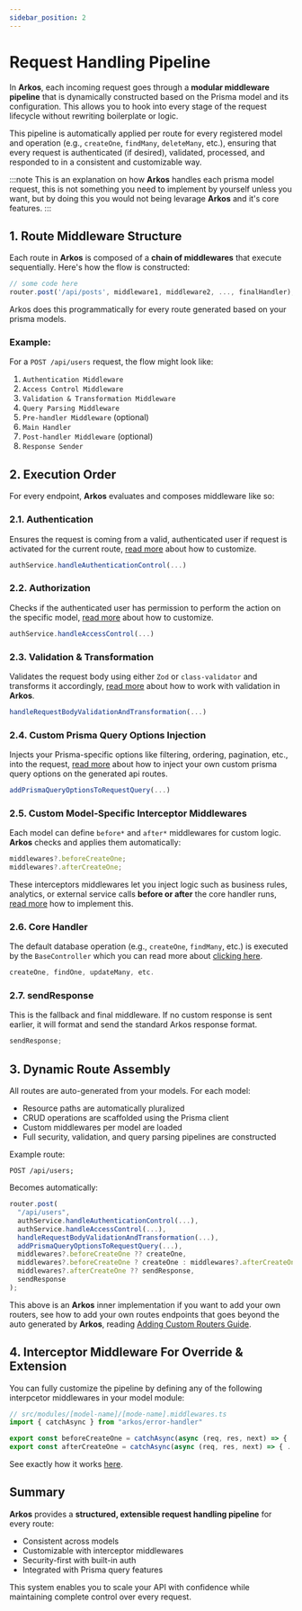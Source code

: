 ```yaml
---
sidebar_position: 2
---
```


# Request Handling Pipeline

In **Arkos**, each incoming request goes through a **modular middleware pipeline** that is dynamically constructed based on the Prisma model and its configuration. This allows you to hook into every stage of the request lifecycle without rewriting boilerplate or logic.

This pipeline is automatically applied per route for every registered model and operation (e.g., `createOne`, `findMany`, `deleteMany`, etc.), ensuring that every request is authenticated (if desired), validated, processed, and responded to in a consistent and customizable way.

:::note
This is an explanation on how **Arkos** handles each prisma model request, this is not something you need to implement by yourself unless you want, but by doing this you would not being levarage **Arkos** and it's core features.
:::

## 1. Route Middleware Structure

Each route in **Arkos** is composed of a **chain of middlewares** that execute sequentially. Here's how the flow is constructed:

```ts
// some code here
router.post('/api/posts', middleware1, middleware2, ..., finalHandler);
```

Arkos does this programmatically for every route generated based on your prisma models.

### Example:

For a `POST /api/users` request, the flow might look like:

1. `Authentication Middleware`
2. `Access Control Middleware`
3. `Validation & Transformation Middleware`
4. `Query Parsing Middleware`
5. `Pre-handler Middleware` (optional)
6. `Main Handler`
7. `Post-handler Middleware` (optional)
8. `Response Sender`

## 2. Execution Order

For every endpoint, **Arkos** evaluates and composes middleware like so:

### 2.1. **Authentication**

Ensures the request is coming from a valid, authenticated user if request is activated for the current route, [read more](/docs/core-concepts/authentication-system#using-auth-config-to-customize-endpoint-behavior) about how to customize.

```ts
authService.handleAuthenticationControl(...)
```

### 2.2. **Authorization**

Checks if the authenticated user has permission to perform the action on the specific model, [read more](/docs/core-concepts/authentication-system#using-auth-config-to-customize-endpoint-behavior) about how to customize.

```ts
authService.handleAccessControl(...)
```

### 2.3. **Validation & Transformation**

Validates the request body using either `Zod` or `class-validator` and transforms it accordingly, [read more](/docs/core-concepts/request-data-validation) about how to work with validation in **Arkos**.

```ts
handleRequestBodyValidationAndTransformation(...)
```

### 2.4. **Custom Prisma Query Options Injection**

Injects your Prisma-specific options like filtering, ordering, pagination, etc., into the request, [read more](/docs/guide/custom-prisma-query-options) about how to inject your own custom prisma query options on the generated api routes.

```ts
addPrismaQueryOptionsToRequestQuery(...)
```

### 2.5. **Custom Model-Specific Interceptor Middlewares**

Each model can define `before*` and `after*` middlewares for custom logic. **Arkos** checks and applies them automatically:

```ts
middlewares?.beforeCreateOne;
middlewares?.afterCreateOne;
```

These interceptors middlewares let you inject logic such as business rules, analytics, or external service calls **before or after** the core handler runs, [read more](/docs/core-concepts/interceptor-middlewares) how to implement this.

### 2.6. **Core Handler**

The default database operation (e.g., `createOne`, `findMany`, etc.) is executed by the `BaseController` which you can read more about [clicking here](/docs/api-reference/the-base-controller-class).

```ts
createOne, findOne, updateMany, etc.
```

### 2.7. **sendResponse**

This is the fallback and final middleware. If no custom response is sent earlier, it will format and send the standard Arkos response format.

```ts
sendResponse;
```

## 3. Dynamic Route Assembly

All routes are auto-generated from your models. For each model:

- Resource paths are automatically pluralized
- CRUD operations are scaffolded using the Prisma client
- Custom middlewares per model are loaded
- Full security, validation, and query parsing pipelines are constructed

Example route:

```
POST /api/users;
```

Becomes automatically:

```ts
router.post(
  "/api/users",
  authService.handleAuthenticationControl(...),
  authService.handleAccessControl(...),
  handleRequestBodyValidationAndTransformation(...),
  addPrismaQueryOptionsToRequestQuery(...),
  middlewares?.beforeCreateOne ?? createOne,
  middlewares?.beforeCreateOne ? createOne : middlewares?.afterCreateOne ?? sendResponse,
  middlewares?.afterCreateOne ?? sendResponse,
  sendResponse
);
```

This above is an **Arkos** inner implementation if you want to add your own routers, see how to add your own routes endpoints that goes beyond the auto generated by **Arkos**, reading [Adding Custom Routers Guide](/docs/guide/adding-custom-routers).

## 4. Interceptor Middleware For Override & Extension

You can fully customize the pipeline by defining any of the following interpcetor middlewares in your model module:

```ts
// src/modules/[model-name]/[mode-name].middlewares.ts
import { catchAsync } from "arkos/error-handler"

export const beforeCreateOne = catchAsync(async (req, res, next) => { ... })
export const afterCreateOne = catchAsync(async (req, res, next) => { ... })
```

See exactly how it works [here](/docs/core-concepts/interceptor-middlewares).

## Summary

**Arkos** provides a **structured, extensible request handling pipeline** for every route:

- Consistent across models
- Customizable with interceptor middlewares
- Security-first with built-in auth
- Integrated with Prisma query features

This system enables you to scale your API with confidence while maintaining complete control over every request.
